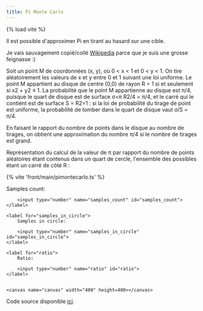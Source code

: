 ```yaml
---
title: Pi Monte Carlo
---
```

{% load vite %}

Il est possible d'approximer Pi en tirant au hasard sur une cible.

Je vais sauvagement copié/collé [Wikipedia](https://fr.wikipedia.org/w/index.php?title=M%C3%A9thode_de_Monte-Carlo&oldid=206141750#D%C3%A9termination_de_la_valeur_de_%CF%80>) parce que je suis une grosse feignasse :)

Soit un point M de coordonnées (x, y), où 0 < x < 1 et 0 < y < 1. On tire aléatoirement les valeurs de x et y entre 0 et 1 suivant une loi uniforme. Le point M appartient au disque de centre (0,0) de rayon R = 1 si et seulement si x2 + y2 ≤ 1. La probabilité que le point M appartienne au disque est π/4, puisque le quart de disque est de surface σ=π R2/4 = π/4, et le carré qui le contient est de surface S = R2=1 : si la loi de probabilité du tirage de point est uniforme, la probabilité de tomber dans le quart de disque vaut σ/S = π/4.

En faisant le rapport du nombre de points dans le disque au nombre de tirages, on obtient une approximation du nombre π/4 si le nombre de tirages est grand.

Représentation du calcul de la valeur de π par rapport du nombre de points aléatoires étant contenus dans un quart de cercle, l'ensemble des possibles étant un carré de côté R :


{% vite 'front/main/pimontecarlo.ts' %}
<div id="app">
    <label for="samples_count">
        Samples count:

        <input type="number" name="samples_count" id="samples_count">
    </label>

    <label for="samples_in_circle">
        Samples in circle:

        <input type="number" name="samples_in_circle" id="samples_in_circle">
    </label>

    <label for="ratio">
        Ratio:

        <input type="number" name="ratio" id="ratio">
    </label>


    <canvas name="canvas" width="400" height=400></canvas>
</div>


Code source disponible [ici](https://github.com/jtremesay/jtremesay.org/blob/main/front/main/pimontecarlo.ts).